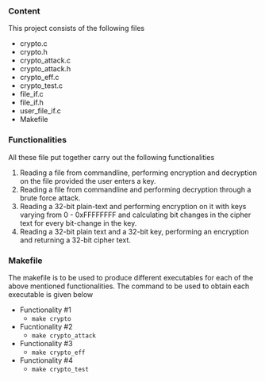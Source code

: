 ### Content
This project consists of the following files
 - crypto.c
 - crypto.h
 - crypto_attack.c
 - crypto_attack.h
 - crypto_eff.c
 - crypto_test.c
 - file_if.c
 - file_if.h
 - user_file_if.c
 - Makefile

### Functionalities
All these file put together carry out the following functionalities
1. Reading a file from commandline, performing encryption and decryption on the file provided the user enters a key.
2. Reading a file from commandline and performing decryption through a brute force attack.   
3. Reading a 32-bit plain-text and performing encryption on it with keys varying from 0 - 0xFFFFFFFF and calculating bit changes in the cipher text for every bit-change in the key.
4. Reading a 32-bit plain text and a 32-bit key, performing an encryption and returning a 32-bit cipher text.
   
### Makefile
The makefile is to be used to produce different executables for each of the above mentioned functionalities. The command to be used to obtain each executable is given below

- Functionality #1
   - `make crypto`
- Fucntionality #2
	- `make crypto_attack`
- Functionality #3
   - `make crypto_eff`
- Functionality #4
	- `make crypto_test`
